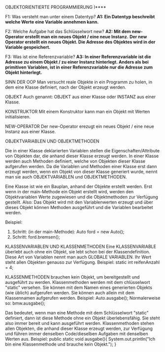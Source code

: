 OBJEKTORIENTIERTE PROGRAMMIERUNG I****

F1: Was versteht man unter einem Datentyp?
**A1: Ein Datentyp beschreibt welche Werte eine Variable annehmen kann.**

F2: Welche Aufgabe hat das Schlüsselwort new?
**A2: Mit dem new-Operator erstellt man ein neues Objekt / eine neue Instanz.**
**Der new Operator erstellt ein neues Objekt. Die Adresse des Objektes wird in der Variable gespeichert.**

F3: Was ist eine Referenzvariable?
**A3: In einer Referenzvariable ist die Adresse zu einem Objekt / zu einer Instanz hinterlegt.
Anders als bei primitiven Variablen, ist in einer Referenzvariable nur die Adresse zum Objekt hinterlegt.**

SINN DER OOP
Man versucht reale Objekte in ein Programm zu holen, in dem eine Klasse definiert, nach der Objekt erzeugt werden.

OBJEKT
Auch genannt:
OBJEKT aus einer Klasse oder INSTANZ aus einer Klasse.


KONSTRUKTOR
Mit einem Konstruktor kann man ein Objekt mit Werten initialisieren.


NEW-OPERATOR
Der new-Operator erezugt ein neues Objekt / eine neue Instanz aus einer Klasse.


OBJEKTVARIABLEN UND OBJEKTMETHODEN

Die in einer Klasse deklarierten Variablen stellen die Eigenschaften/Attribute von Objekten dar, die anhand dieser 
Klasse erzeugt werden. In einer Klasse werden auch Methoden definiert, welche von Objekten dieser Klasse aufgerufen
werden.
Da die Variablen und Methoden einer Klasse erst dann erzeugt werden, wenn ein Objekt von dieser Klasse generiert wurde, 
nennt man sie auch OBJEKTVARIABLEN und OBJEKTMETHODEN.

Eine Klasse ist wie ein Bauplan, anhand der Objekte erstellt werden. Erst wenn in der main-Methode ein Objekt 
erstellt wird, werden den Objektvariablen Werte zugewiesen und die Objektmethoden zur Verfügung gestellt.
Also: Das Objekt wird mit den Variablenwerten erzeugt und über dieses Objekt können Methoden ausgeführt und 
die Variablen bearbeitet werden.


Beispiel:
1. Schritt: (in der main-Methode): Auto ford = new Auto();
2. Schritt: ford.bremsen();


KLASSENVARIABLEN UND KLASSENMETHODEN
Eine KLASSENVARIABLE überlebt auch ohne ein Objekt, sie lebt schon bei der Klassendefinition. Diese Art von Variablen 
nennt man auch GLOBALE VARIABLEN. Ihr Wert steht allen Objekten genauso zur Verfügung. 
Beispiel: static int reifenAnzahl = 4;

KLASSENMETHODEN brauchen kein Objekt, um bereitgestellt und ausgeführt zu werden. Klassenmethoden werden mit dem
chlüsselwort "static" versehen. Sie können mit dem Namen eines generierten Objekts (wie üblich) aufgerufen werden.
Sie können auch allein mit dem Klassennamen aufgerufen werden. Beispiel: Auto.ausgabe();
Normalerweise so: bmw.ausgabe();

Das bedeutet, wenn man eine Methode mit dem Schlüsselwort "static" definiert, dann ist diese Methode ohne ein Objekt 
überlebensfähig. Sie steht also immer bereit und kann ausgeführt werden. Klassenmethoden stehen allen Objekten, 
die anhand dieser Klasse erzeugt werden, zur Verfügung und führen immer denselben Code/dieselben Aufgaben mit denselben 
Werten aus. Beispiel:
  public static void ausgabe(){
    System.out.println("Ich bin eine Klassenmethode und brauche kein Objekt.");
  }
